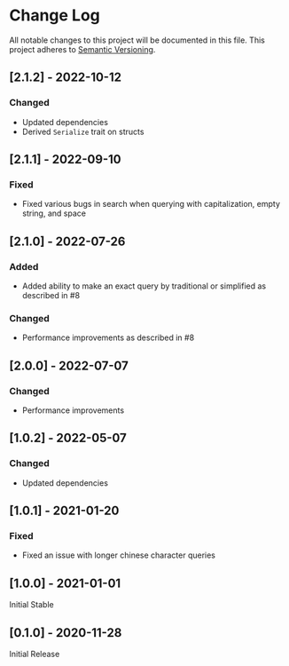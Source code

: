 # Change Log
All notable changes to this project will be documented in this file. This project adheres to [Semantic Versioning](http://semver.org/).

## [2.1.2] - 2022-10-12
### Changed
- Updated dependencies
- Derived `Serialize` trait on structs

## [2.1.1] - 2022-09-10
### Fixed
- Fixed various bugs in search when querying with capitalization, empty string, and space

## [2.1.0] - 2022-07-26
### Added
- Added ability to make an exact query by traditional or simplified as described in #8

### Changed
- Performance improvements as described in #8

## [2.0.0] - 2022-07-07
### Changed
- Performance improvements

## [1.0.2] - 2022-05-07
### Changed
- Updated dependencies

## [1.0.1] - 2021-01-20
### Fixed
- Fixed an issue with longer chinese character queries

## [1.0.0] - 2021-01-01
Initial Stable

## [0.1.0] - 2020-11-28
Initial Release
